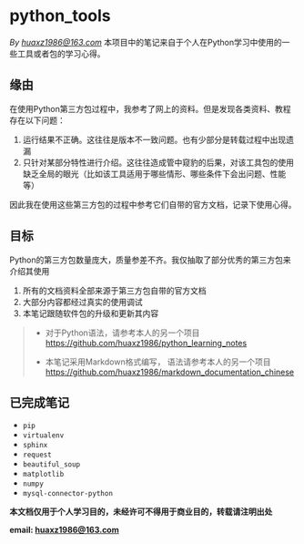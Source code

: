 # python_tools
<!--
    作者：华校专
    email: huaxz1986@163.com
**  本文档可用于个人学习目的，不得用于商业目的  **
-->
<i>By huaxz1986@163.com</i>
本项目中的笔记来自于个人在Python学习中使用的一些工具或者包的学习心得。
## 缘由
在使用Python第三方包过程中，我参考了网上的资料。但是发现各类资料、教程存在以下问题：

1. 运行结果不正确。这往往是版本不一致问题。也有少部分是转载过程中出现遗漏
2. 只针对某部分特性进行介绍。这往往造成管中窥豹的后果，对该工具包的使用缺乏全局的眼光（比如该工具适用于哪些情形、哪些条件下会出问题、性能等）

因此我在使用这些第三方包的过程中参考它们自带的官方文档，记录下使用心得。

## 目标
Python的第三方包数量庞大，质量参差不齐。我仅抽取了部分优秀的第三方包来介绍其使用

1. 所有的文档资料全部来源于第三方包自带的官方文档
2. 大部分内容都经过真实的使用调试
3. 本笔记跟随软件包的升级和更新其内容

>- 对于Python语法，请参考本人的另一个项目 https://github.com/huaxz1986/python_learning_notes
>
>- 本笔记采用Markdown格式编写，
> 语法请参考本人的另一个项目 https://github.com/huaxz1986/markdown_documentation_chinese

## 已完成笔记

- `pip`
- `virtualenv`
- `sphinx`
- `request`
- `beautiful_soup`
- `matplotlib`
- `numpy`
- `mysql-connector-python`

 **本文档仅用于个人学习目的，未经许可不得用于商业目的，转载请注明出处**

 **email: huaxz1986@163.com** 
